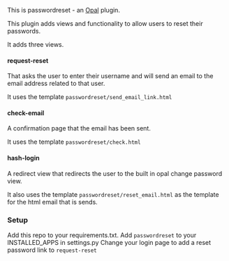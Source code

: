 This is passwordreset - an [Opal](https://github.com/openhealthcare/opal) plugin.

This plugin adds views and functionality to allow users to reset their passwords.

It adds three views.

#### request-reset
That asks the user to enter their username and will send an email to the email address related to that user.

It uses the template `passwordreset/send_email_link.html`

#### check-email
A confirmation page that the email has been sent.

It uses the template `passwordreset/check.html`


#### hash-login
A redirect view that redirects the user to the built in opal change password view.



It also uses the template `passwordreset/reset_email.html` as the template for the html email that is sends.


### Setup
Add this repo to your requirements.txt.
Add `passwordreset` to your INSTALLED_APPS in settings.py
Change your login page to add a reset password link to `request-reset`


